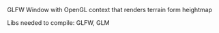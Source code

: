 GLFW Window with OpenGL context that renders terrain form heightmap

Libs needed to compile: GLFW, GLM

